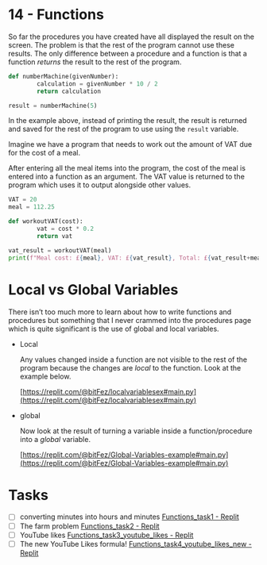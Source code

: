# 14 - Functions

So far the procedures you have created have all displayed the result on the screen. The problem is that the rest of the program cannot use these results. The only difference between a procedure and a function is that a function *returns* the result to the rest of the program.

```python
def numberMachine(givenNumber):
		calculation = givenNumber * 10 / 2
		return calculation

result = numberMachine(5)
```

In the example above, instead of printing the result, the result is returned and saved for the rest of the program to use using the `result` variable.

Imagine we have a program that needs to work out the amount of VAT due for the cost of a meal. 

After entering all the meal items into the program, the cost of the meal is entered into a function as an argument. The VAT value is returned to the program which uses it to output alongside other values.

```python
VAT = 20
meal = 112.25

def workoutVAT(cost):
		vat = cost * 0.2
		return vat

vat_result = workoutVAT(meal)
print(f"Meal cost: £{meal}, VAT: £{vat_result}, Total: £{vat_result+meal}.")
```

# Local vs Global Variables

There isn’t too much more to learn about how to write functions and procedures but something that I never crammed into the procedures page which is quite significant is the use of global and local variables.

- Local
    
    Any values changed inside a function are not visible to the rest of the program because the changes are *local* to the function. Look at the example below. 
    
    [https://replit.com/@bitFez/localvariablesex#main.py](https://replit.com/@bitFez/localvariablesex#main.py)
    
- global
    
    Now look at the result of turning a variable inside a function/procedure into a *global* variable.
    
    [https://replit.com/@bitFez/Global-Variables-example#main.py](https://replit.com/@bitFez/Global-Variables-example#main.py)
    

# Tasks

- [ ]  converting minutes into hours and minutes [Functions_task1 - Replit](https://replit.com/@bitFez/Functionstask1#main.py)
- [ ]  The farm problem [Functions_task2 - Replit](https://replit.com/@bitFez/Functionstask2#main.py)
- [ ]  YouTube likes [Functions_task3_youtube_likes - Replit](https://replit.com/@bitFez/Functionstask3youtubelikes)
- [ ]  The new YouTube Likes formula! [Functions_task4_youtube_likes_new - Replit](https://replit.com/@bitFez/Functionstask4youtubelikesnew#main.py)